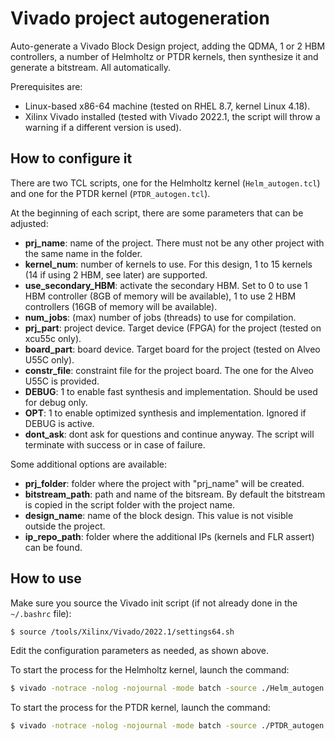 # Vivado project autogeneration

Auto-generate a Vivado Block Design project, adding the QDMA, 1 or 2 HBM controllers, a number of Helmholtz or PTDR kernels, then synthesize  it and generate a bitstream.
All automatically.

Prerequisites are:

- Linux-based x86-64 machine (tested on RHEL 8.7, kernel Linux 4.18).
- Xilinx Vivado installed (tested with Vivado 2022.1, the script will throw a warning if a different version is used).


## How to configure it

There are two TCL scripts, one for the Helmholtz kernel (`Helm_autogen.tcl`) and one for the PTDR kernel (`PTDR_autogen.tcl`).

At the beginning of each script, there are some parameters that can be adjusted:

- **prj_name**: name of the project. There must not be any other project with the same name in the folder.
- **kernel_num**: number of kernels to use. For this design, 1 to 15 kernels (14 if using 2 HBM, see later) are supported.
- **use_secondary_HBM**: activate the secondary HBM. Set to 0 to use 1 HBM controller (8GB of memory will be available), 1 to use 2 HBM controllers (16GB of memory will be available).
- **num_jobs**: (max) number of jobs (threads) to use for compilation.
- **prj_part**: project device. Target device (FPGA) for the project (tested on xcu55c only).
- **board_part**: board device. Target board for the project (tested on Alveo U55C only).
- **constr_file**: constraint file for the project board. The one for the Alveo U55C is provided.
- **DEBUG**: 1 to enable fast synthesis and implementation. Should be used for debug only.
- **OPT**: 1 to enable optimized synthesis and implementation. Ignored if DEBUG is active.
- **dont_ask**: dont ask for questions and continue anyway. The script will terminate with success or in case of failure.

Some additional options are available:

- **prj_folder**: folder where the project with "prj_name" will be created.
- **bitstream_path**: path and name of the bitsream. By default the bitstream is copied in the script folder with the project name.
- **design_name**: name of the block design. This value is not visible outside the project.
- **ip_repo_path**: folder where the additional IPs (kernels and FLR assert) can be found.


## How to use

Make sure you source the Vivado init script (if not already done in the `~/.bashrc` file):

```sh
$ source /tools/Xilinx/Vivado/2022.1/settings64.sh
```

Edit the configuration parameters as needed, as shown above.

To start the process for the Helmholtz kernel, launch the command:

```sh
$ vivado -notrace -nolog -nojournal -mode batch -source ./Helm_autogen.tcl
```

To start the process for the PTDR kernel, launch the command:

```sh
$ vivado -notrace -nolog -nojournal -mode batch -source ./PTDR_autogen.tcl
```


